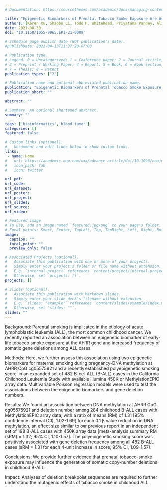 ```yaml
---
# Documentation: https://sourcethemes.com/academic/docs/managing-content/

title: "Epigenetic Biomarkers of Prenatal Tobacco Smoke Exposure Are Associated with Gene Deletions in Childhood Acute Lymphoblastic Leukemia"
authors: [Keren Xu, Shaobo Li, Todd P. Whitehead, Priyatama Pandey, Alice Y. Kang, Libby Morimoto, Scott C. Kogan, Catherine Metayer, Joseph L. Wiemels, Adam J. de Smith]
date: 2021-08-30
doi: "10.1158/1055-9965.EPI-21-0009"

# Schedule page publish date (NOT publication's date).
#publishDate: 2022-04-13T11:37:20-07:00

# Publication type.
# Legend: 0 = Uncategorized; 1 = Conference paper; 2 = Journal article;
# 3 = Preprint / Working Paper; 4 = Report; 5 = Book; 6 = Book section;
# 7 = Thesis; 8 = Patent
publication_types: ["2"]

# Publication name and optional abbreviated publication name.
publication: "Epigenetic Biomarkers of Prenatal Tobacco Smoke Exposure Are Associated with Gene Deletions in Childhood Acute Lymphoblastic Leukemia"
publication_short: ""

abstract: ""

# Summary. An optional shortened abstract.
summary: ""

tags: ['bioinformatics','blood tumor']
categories: []
featured: false

# Custom links (optional).
#   Uncomment and edit lines below to show custom links.
links:
 - name: Home
#   url: https://academic.oup.com/noa/advance-article/doi/10.1093/noajnl/vdac045/6568033
#   icon_pack: fab
#   icon: twitter

url_pdf:
url_code:
url_dataset:
url_poster:
url_project:
url_slides:
url_source:
url_video:

# Featured image
# To use, add an image named `featured.jpg/png` to your page's folder. 
# Focal points: Smart, Center, TopLeft, Top, TopRight, Left, Right, BottomLeft, Bottom, BottomRight.
image:
  caption: ""
  focal_point: ""
  preview_only: false

# Associated Projects (optional).
#   Associate this publication with one or more of your projects.
#   Simply enter your project's folder or file name without extension.
#   E.g. `internal-project` references `content/project/internal-project/index.md`.
#   Otherwise, set `projects: []`.
projects: []

# Slides (optional).
#   Associate this publication with Markdown slides.
#   Simply enter your slide deck's filename without extension.
#   E.g. `slides: "example"` references `content/slides/example/index.md`.
#   Otherwise, set `slides: ""`.
slides: ""
---
```


Background: Parental smoking is implicated in the etiology of acute lymphoblastic leukemia (ALL), the most common childhood cancer. We recently reported an association between an epigenetic biomarker of early-life tobacco smoke exposure at the AHRR gene and increased frequency of somatic gene deletions among ALL cases.

Methods: Here, we further assess this association using two epigenetic biomarkers for maternal smoking during pregnancy-DNA methylation at AHRR CpG cg05575921 and a recently established polyepigenetic smoking score-in an expanded set of 482 B-cell ALL (B-ALL) cases in the California Childhood Leukemia Study with available Illumina 450K or MethylationEPIC array data. Multivariable Poisson regression models were used to test the associations between the epigenetic biomarkers and gene deletion numbers.

Results: We found an association between DNA methylation at AHRR CpG cg05575921 and deletion number among 284 childhood B-ALL cases with MethylationEPIC array data, with a ratio of means (RM) of 1.31 [95% confidence interval (CI), 1.02-1.69] for each 0.1 β value reduction in DNA methylation, an effect size similar to our previous report in an independent set of 198 B-ALL cases with 450K array data [meta-analysis summary RM (sRM) = 1.32; 95% CI, 1.10-1.57]. The polyepigenetic smoking score was positively associated with gene deletion frequency among all 482 B-ALL cases (sRM = 1.31 for each 4-unit increase in score; 95% CI, 1.09-1.57).

Conclusions: We provide further evidence that prenatal tobacco-smoke exposure may influence the generation of somatic copy-number deletions in childhood B-ALL.

Impact: Analyses of deletion breakpoint sequences are required to further understand the mutagenic effects of tobacco smoke in childhood ALL.
